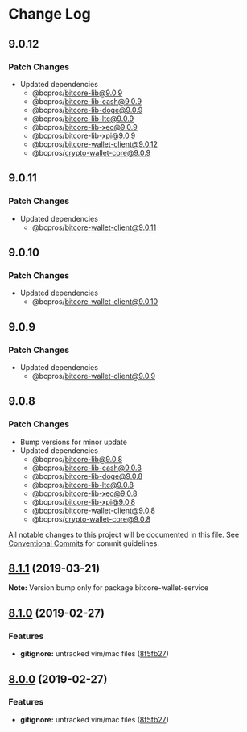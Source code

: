 # Change Log

## 9.0.12

### Patch Changes

- Updated dependencies
  - @bcpros/bitcore-lib@9.0.9
  - @bcpros/bitcore-lib-cash@9.0.9
  - @bcpros/bitcore-lib-doge@9.0.9
  - @bcpros/bitcore-lib-ltc@9.0.9
  - @bcpros/bitcore-lib-xec@9.0.9
  - @bcpros/bitcore-lib-xpi@9.0.9
  - @bcpros/bitcore-wallet-client@9.0.12
  - @bcpros/crypto-wallet-core@9.0.9

## 9.0.11

### Patch Changes

- Updated dependencies
  - @bcpros/bitcore-wallet-client@9.0.11

## 9.0.10

### Patch Changes

- Updated dependencies
  - @bcpros/bitcore-wallet-client@9.0.10

## 9.0.9

### Patch Changes

- Updated dependencies
  - @bcpros/bitcore-wallet-client@9.0.9

## 9.0.8

### Patch Changes

- Bump versions for minor update
- Updated dependencies
  - @bcpros/bitcore-lib@9.0.8
  - @bcpros/bitcore-lib-cash@9.0.8
  - @bcpros/bitcore-lib-doge@9.0.8
  - @bcpros/bitcore-lib-ltc@9.0.8
  - @bcpros/bitcore-lib-xec@9.0.8
  - @bcpros/bitcore-lib-xpi@9.0.8
  - @bcpros/bitcore-wallet-client@9.0.8
  - @bcpros/crypto-wallet-core@9.0.8

All notable changes to this project will be documented in this file.
See [Conventional Commits](https://conventionalcommits.org) for commit guidelines.

## [8.1.1](https://github.com/bitpay/bitcore-wallet-service/compare/v8.1.0...v8.1.1) (2019-03-21)

**Note:** Version bump only for package bitcore-wallet-service

## [8.1.0](https://github.com/bitpay/bitcore-wallet-service/compare/v5.0.0-beta.44...v8.1.0) (2019-02-27)

### Features

- **gitignore:** untracked vim/mac files ([8f5fb27](https://github.com/bitpay/bitcore-wallet-service/commit/8f5fb27))

## [8.0.0](https://github.com/bitpay/bitcore-wallet-service/compare/v5.0.0-beta.44...v8.0.0) (2019-02-27)

### Features

- **gitignore:** untracked vim/mac files ([8f5fb27](https://github.com/bitpay/bitcore-wallet-service/commit/8f5fb27))

